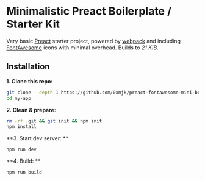 # Minimalistic Preact Boilerplate / Starter Kit

Very basic [Preact] starter project, powered by [webpack] and including [FontAwesome] icons with minimal overhead.
Builds to *21 KiB*.

## Installation

**1. Clone this repo:**

```sh
git clone --depth 1 https://github.com/0xmjk/preact-fontawesome-mini-boilerplate.git my-app
cd my-app
```


**2. Clean & prepare:**

```sh
rm -rf .git && git init && npm init
npm install
```

**3. Start dev server: **
```sh
npm run dev
```

**4. Build: **
```sh
npm run build
```

[Preact]: https://github.com/developit/preact
[webpack]: https://webpack.github.io
[FontAwesome]: https://fontawesome.com/
